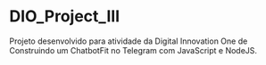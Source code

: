 # DIO_Project_III
Projeto desenvolvido para atividade da Digital Innovation One de Construindo um ChatbotFit no Telegram com JavaScript e NodeJS.
